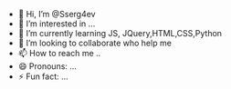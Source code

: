 - 👋 Hi, I’m @Sserg4ev
- 👀 I’m interested in ...
- 🌱 I’m currently learning JS, JQuery,HTML,CSS,Python
- 💞️ I’m looking to collaborate who help me
- 📫 How to reach me ..
- 😄 Pronouns: ...
- ⚡ Fun fact: ...

<!---
Sserg4ev/Sserg4ev is a ✨ special ✨ repository because its `README.md` (this file) appears on your GitHub profile.
You can click the Preview link to take a look at your changes.
--->
